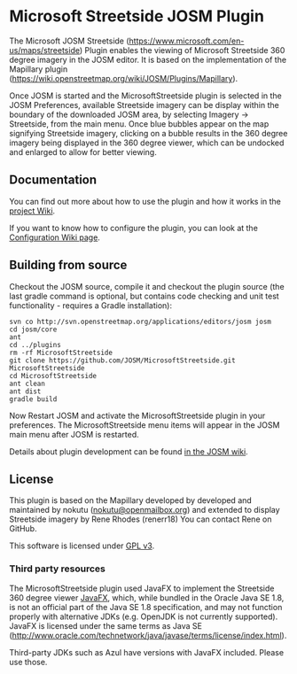 Microsoft Streetside JOSM Plugin
======

The Microsoft JOSM Streetside (https://www.microsoft.com/en-us/maps/streetside) Plugin enables the viewing of Microsoft Streetside 360 degree imagery in the JOSM editor. It is based on the implementation of the Mapillary plugin (https://wiki.openstreetmap.org/wiki/JOSM/Plugins/Mapillary).

Once JOSM is started and the MicrosoftStreetside plugin is selected in the JOSM Preferences, available Streetside imagery can be display within the boundary of the downloaded JOSM area, by selecting Imagery -> Streetside, from the main menu. Once blue bubbles appear on the map signifying Streetside imagery, clicking on a bubble results in the 360 degree imagery being displayed in the 360 degree viewer, which can be undocked and enlarged to allow for better viewing.

## Documentation

You can find out more about how to use the plugin and how it works in the [project Wiki](https://github.com/JOSM/MicrosoftStreetside/wiki).

If you want to know how to configure the plugin, you can look at the [Configuration Wiki page](https://github.com/JOSM/MicrosoftStreetside/wiki/Configuration).

## Building from source
Checkout the JOSM source, compile it and checkout the plugin source (the last gradle command is optional, but contains code checking and unit test functionality - requires a Gradle installation):

    svn co http://svn.openstreetmap.org/applications/editors/josm josm
    cd josm/core
    ant
    cd ../plugins
    rm -rf MicrosoftStreetside
    git clone https://github.com/JOSM/MicrosoftStreetside.git MicrosoftStreetside
    cd MicrosoftStreetside
    ant clean
    ant dist
    gradle build
    
Now Restart JOSM and activate the MicrosoftStreetside plugin in your preferences. 
The MicrosoftStreetside menu items will appear in the JOSM main menu after JOSM is
restarted.

Details about plugin development can be found [in the JOSM wiki](https://josm.openstreetmap.de/wiki/DevelopersGuide/DevelopingPlugins).

## License

This plugin is based on the Mapillary developed by developed and maintained by nokutu (nokutu@openmailbox.org) and extended to display Streetside imagery by Rene Rhodes (renerr18) You can contact Rene on GitHub.

This software is licensed under [GPL v3](https://www.gnu.org/licenses/gpl-3.0.en.html). 

### Third party resources

The MicrosoftStreetside plugin used JavaFX to implement the Streetside 360 degree viewer [JavaFX](https://en.wikipedia.org/wiki/JavaFX), which, while bundled in the Oracle Java SE 1.8, is not an official part of the 
Java SE 1.8 specification, and may not function properly with alternative JDKs (e.g. OpenJDK is not currently supported). JavaFX is licensed under the same terms as Java SE (http://www.oracle.com/technetwork/java/javase/terms/license/index.html).

Third-party JDKs such as Azul have versions with JavaFX included. Please use those.
